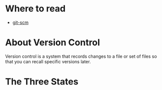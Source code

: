 
# Where to read
+ [git-scm](https://git-scm.com/docs/gittutorial)  

# About Version Control
Version control is a system that records changes to a file or set of
files so that you can recall specific versions later.  

# The Three States
